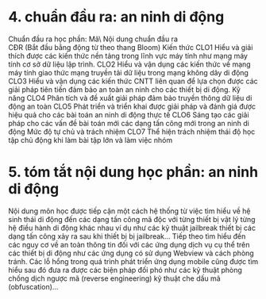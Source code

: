 # 4. chuẩn đầu ra: an ninh di động
Chuẩn đầu ra học phần: Mã\ Nội dung chuẩn đầu ra\
CĐR (Bắt đầu bằng động từ theo thang Bloom) Kiến thức
CLO1 Hiểu và giải thích được các kiến thức nền tảng trong lĩnh vực máy tính như mạng máy tính cơ sở dữ liệu lập trình.
CLO2 Hiểu và vận dụng các kiến thức về mạng máy tính giao thức mạng truyền tải dữ liệu trong mạng không dây di động
CLO3 Hiểu và vận dụng các kiến thức CNTT liên quan để lựa chọn được các giải pháp tiên tiến đảm bảo an toàn an ninh cho các thiết bị di động.
Kỹ năng
CLO4 Phân tích và đề xuất giải pháp đảm bảo truyền thông dữ liệu di động an toàn
CLO5 Phát triển và triển khai được giải pháp và đánh giá được hiệu quả cho các bài toán an ninh di động thực tế
CLO6 Sáng tạo các giải pháp cho các vấn đề bài toán mới các dạng tấn công mới trong an ninh di động
Mức độ tự chủ và trách nhiệm
CLO7 Thể hiện trách nhiệm thái độ học tập chủ động khi làm bài tập lớn và làm việc nhóm
# 5. tóm tắt nội dung học phần: an ninh di động
Nội dung môn học được tiếp cận một cách hệ thống từ việc tìm hiểu về hệ sinh thái di động đến các dạng tấn công mã độc với từng thiết bị vật lý từng hệ điều hành di động khác nhau ví dụ như các kỹ thuật jailbreak thiết bị các dạng tấn công xảy ra sau khi thiết bị bị jailbreak\... Tiếp theo tìm hiểu đến các nguy cơ về an toàn thông tin đối với các ứng dụng dịch vụ cụ thể trên các thiết bị di động như các ứng dụng có sử dụng Webview và cách phòng tránh. Các lỗ hổng trong quá trình phát triển ứng dụng mobile cũng được tìm hiểu sau đó đưa ra được các biện pháp đối phó như các kỹ thuật phòng chống dịch ngược mã (reverse engineering) kỹ thuật che dấu mã (obfuscation)\...
